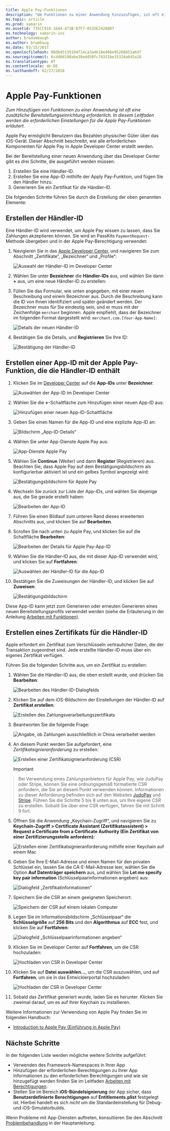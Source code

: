 ```yaml
---
title: Apple Pay-Funktionen
description: "Um Funktionen zu einer Anwendung hinzuzufügen, ist oft eine zusätzliche Bereitstellungseinrichtung erforderlich. In diesem Leitfaden werden die erforderlichen Einstellungen für die Apple Pay-Funktionen erläutert."
ms.topic: article
ms.prod: xamarin
ms.assetid: 735CC916-16A4-471B-87F7-0535E24288D7
ms.technology: xamarin-ios
author: bradumbaugh
ms.author: brumbaug
ms.date: 03/15/2017
ms.openlocfilehash: 88db45135104f14ca3a4b18e466e95288853a6df
ms.sourcegitcommit: 6cd40d190abe38edd50fc74331be15324a845a28
ms.translationtype: HT
ms.contentlocale: de-DE
ms.lasthandoff: 02/27/2018
---
```

# <a name="apple-pay-capabilities"></a>Apple Pay-Funktionen

_Zum Hinzufügen von Funktionen zu einer Anwendung ist oft eine zusätzliche Bereitstellungseinrichtung erforderlich. In diesem Leitfaden werden die erforderlichen Einstellungen für die Apple Pay-Funktionen erläutert._

Apple Pay ermöglicht Benutzern das Bezahlen physischer Güter über das iOS-Gerät. Dieser Abschnitt beschreibt, wie alle erforderlichen Komponenten für Apple Pay in Apple Developer Center erstellt werden.

Bei der Bereitstellung einer neuen Anwendung über das Developer Center gibt es drei Schritte, die ausgeführt werden müssen:

1.  Erstellen Sie eine Händler-ID.
2.  Erstellen Sie eine App-ID mithilfe der Apply Pay-Funktion, und fügen Sie den Händler hinzu.
3.  Generieren Sie ein Zertifikat für die Händler-ID.

Die folgenden Schritte führen Sie durch die Erstellung der oben genannten Elemente:

<a name="merchantid" />

## <a name="create-merchant-id"></a>Erstellen der Händler-ID

Eine Händler-ID wird verwendet, um Apple Pay wissen zu lassen, dass Sie Zahlungen akzeptieren können. Sie wird an PassKits `PaymentRequest`-Methode übergeben und in der Apple Pay-Berechtigung verwendet:

1.  Navigieren Sie in das [Apple Developer Center](https://developer.apple.com/account/), und navigieren Sie zum Abschnitt „Zertifikate“, „Bezeichner“ und „Profile“: 
 
    ![Auswahl der Händler-ID im Developer Center](apple-pay-capabilities-images/image57.png)

2.  Wählen Sie unter **Bezeichner** die **Händler-IDs** aus, und wählen Sie dann **+** aus, um eine neue Händler-ID zu erstellen:  

3.  Füllen Sie das Formular, wie unten angegeben, mit einer neuen Beschreibung und einem Bezeichner aus. Durch die Beschreibung kann die ID von Ihnen identifiziert und später geändert werden. Der Bezeichner muss für Sie eindeutig sein, und er muss mit der Zeichenfolge `merchant` beginnen. Apple empfiehlt, dass der Bezeichner im folgenden Format dargestellt wird: `merchant.com.[Your-App-Name]`:
   
    ![Details der neuen Händler-ID](apple-pay-capabilities-images/image58.png)

4.  Bestätigen Sie die Details, und **Registrieren** Sie Ihre ID: 
    
    ![Bestätigung der Händler-ID](apple-pay-capabilities-images/image59.png)

<a name="appid" />

## <a name="create-an-app-id-with-the-apple-pay-capability-that-includes-the-merchant-id"></a>Erstellen einer App-ID mit der Apple Pay-Funktion, die die Händler-ID enthält

1.  Klicken Sie im [Developer Center](https://developer.apple.com/account/) auf die **App-IDs** unter **Bezeichner**: 
    
    ![Auswählen der App-ID im Developer Center](apple-pay-capabilities-images/image6.png)

2.  Wählen Sie die **+**-Schaltfläche zum Hinzufügen einer neuen App-ID aus: 
   
    ![Hinzufügen einer neuen App-ID-Schaltfläche](apple-pay-capabilities-images/image27.png)

3.  Geben Sie einen Namen für die App-ID und eine explizite App-ID an:    
   
    ![Bildschirm „App-ID-Details“ ](apple-pay-capabilities-images/image35.png)

4.  Wählen Sie unter App-Dienste Apple Pay aus:    
  
    ![App-Dienste Apple Pay](apple-pay-capabilities-images/image36.png)

5.  Wählen Sie **Continue** (Weiter) und dann **Register** (Registrieren) aus. Beachten Sie, dass Apple Pay auf dem Bestätigungsbildschirm als konfigurierbar aktiviert ist und ein gelbes Symbol angezeigt wird: 
   
    ![Bestätigungsbildschirm für Apple Pay](apple-pay-capabilities-images/image37.png)

6.  Wechseln Sie zurück zur Liste der App-IDs, und wählen Sie diejenige aus, die Sie gerade erstellt haben:  
   
    ![Bearbeiten der App-ID](apple-pay-capabilities-images/image38.png)

7.  Führen Sie einen Bildlauf zum unteren Rand dieses erweiterten Abschnitts aus, und klicken Sie auf **Bearbeiten**.
8.  Scrollen Sie nach unten zu Apple Pay, und klicken Sie auf die Schaltfläche **Bearbeiten**:  
    
    
    ![Bearbeiten der Details für Apple Pay-App-ID](apple-pay-capabilities-images/image39.png)
9.  Wählen Sie die Händler-ID aus, die mit dieser App-ID verwendet wird, und klicken Sie auf **Fortfahren**:  
    
    ![Auswählen der Händler-ID für die App-ID](apple-pay-capabilities-images/image40.png)

10. Bestätigen Sie die Zuweisungen der Händler-ID, und klicken Sie auf **Zuweisen**:  
    
    ![Bestätigungsbildschirm](apple-pay-capabilities-images/image41.png)

Diese App-ID kann jetzt zum Generieren oder erneuten Generieren eines neuen Bereitstellungsprofils verwendet werden (siehe die Erläuterung in der Anleitung [Arbeiten mit Funktionen](~/ios/deploy-test/provisioning/capabilities/index.md)). 

<a name="certificate" />

## <a name="create-a-certificate-for-your-merchant-id"></a>Erstellen eines Zertifikats für die Händler-ID

Apple erfordert ein Zertifikat zum Verschlüsseln vertraulicher Daten, die der Transaktion zugeordnet sind. Jede erstellte Händler-ID muss über ein eigenes Zertifikat verfügen. 

Führen Sie die folgenden Schritte aus, um ein Zertifikat zu erstellen:

1.  Wählen Sie die Händler-ID aus, die oben erstellt wurde, und drücken Sie **Bearbeiten**: 
    
    ![Bearbeiten des Händler-ID-Dialogfelds](apple-pay-capabilities-images/image42.png)

2.  Klicken Sie auf dem iOS-Bildschirm der Einstellungen der Händler-ID auf **Zertifikat erstellen**: 
   
    ![Erstellen des Zahlungsverarbeitungszertifikats](apple-pay-capabilities-images/image43.png)

3.  Beantworten Sie die folgende Frage: 

    ![Angabe, ob Zahlungen ausschließlich in China verarbeitet werden](apple-pay-capabilities-images/image44.png)

4.  An diesem Punkt werden Sie aufgefordert, eine _Zertifikatsignieranforderung_ zu erstellen: 

    ![Erstellen einer Zertifikatsignieranforderung (CSR)](apple-pay-capabilities-images/image45.png)
    
    > [!IMPORTANT]
> Bei Verwendung eines Zahlungsanbieters für Apple Pay, wie JudoPay oder Stripe, können Sie eine ordnungsgemäß formatierte CSR anfordern, die Sie an diesem Punkt verwenden können. Informationen zu dieser Anforderung befinden sich auf den Websites [JudoPay](https://www.judopay.com/docs/version-52/apple-pay/getting-started/#create-an-apple-pay-certificate) und [Stripe](https://stripe.com/docs/apple-pay/apps#csr). Führen Sie die Schritte 5 bis 8 unten aus, um Ihre eigene CSR zu erstellen. Sobald Sie über eine CSR verfügen, fahren Sie mit Schritt 9 fort.

5.  Öffnen Sie die Anwendung „Keychain-Zugriff“, und navigieren Sie zu **Keychain-Zugriff > Certificate Assistant (Zertifikatassistent) > Request a Certificate from a Certificate Authority (Ein Zertifikat von einer Zertifizierungsstelle anfordern):** 

     ![Erstellen einer Zertifikatsignieranforderung mithilfe einer Keychain auf einem Mac](apple-pay-capabilities-images/image46.png)

6.  Geben Sie Ihre E-Mail-Adresse und einen Namen für den privaten Schlüssel ein, lassen Sie die CA-E-Mail-Adresse leer, wählen Sie die Option **Auf Datenträger speichern** aus, und wählen Sie **Let me specify key pair information** (Schlüsselpaarinformationen angeben) aus:

     ![Dialogfeld „Zertifikatinformationen“](apple-pay-capabilities-images/image47.png)

7.  Speichern Sie die CSR an einem geeigneten Speicherort: 

     ![Speichern der CSR auf einem lokalen Computer](apple-pay-capabilities-images/image48.png)

8.  Legen Sie im Informationsbildschirm „Schlüsselpaar“ die **Schlüsselgröße** auf **256 Bits** und den **Algorithmus** auf **ECC** fest, und klicken Sie auf **Fortfahren**:

     ![Dialogfeld „Schlüsselpaarinformationen angeben“](apple-pay-capabilities-images/image49.png)

9.  Klicken Sie im Developer Center auf **Fortfahren**, um die CSR hochzuladen: 

     ![Hochladen von CSR in Developer Center](apple-pay-capabilities-images/image50.png)

10. Klicken Sie auf **Datei auswählen...**, um die CSR auszuwählen, und auf **Fortfahren**, um sie in das Entwicklerportal hochzuladen: 

     ![Hochladen der CSR in Developer Center](apple-pay-capabilities-images/image51.png)

11. Sobald das Zertifikat generiert wurde, laden Sie es herunter. Klicken Sie zweimal darauf, um es auf Ihrer Keychain zu installieren.

Weitere Informationen zur Verwendung von Apple Pay finden Sie im folgenden Handbuch:

*   [Introduction to Apple Pay (Einführung in Apple Pay)](~/ios/platform/apple-pay.md)

## <a name="next-steps"></a>Nächste Schritte
 
In der folgenden Liste werden mögliche weitere Schritte aufgeführt:

* Verwenden des Framework-Namespaces in Ihrer App
* Hinzufügen der erforderlichen Berechtigungen zu Ihrer App Informationen zu den erforderlichen Berechtigungen und wie sie hinzugefügt werden finden Sie im Leitfaden [Arbeiten mit Berechtigungen](~/ios/deploy-test/provisioning/entitlements.md).
* Stellen Sie im Bereich **iOS-Bündelsignierung** der App sicher, dass **Benutzerdefinierte Berechtigungen** auf **Entitlements.plist** festgelegt ist. Hierbei handelt es sich _nicht_ um die Standardeinstellung für Debug- und iOS-Simulatorbuilds.

Wenn Probleme mit App-Diensten auftreten, konsultieren Sie den Abschnitt [Problembehandlung](~/ios/deploy-test/provisioning/capabilities/index.md) in der Hauptanleitung.